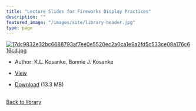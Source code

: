 ```yaml
---
title: "Lecture Slides for Fireworks Display Practices"
description: ""
featured_image: "/images/site/library-header.jpg"
type: page
---
```


<a href="" target="_blank">![17dc9832e32bc6688793af7ee0e5520ec2a0ca1e9a2fd5c533ce08a176c616cd.jpg](/images/library/17dc9832e32bc6688793af7ee0e5520ec2a0ca1e9a2fd5c533ce08a176c616cd.jpg)</a>
* Author: K.L. Kosanke, Bonnie J. Kosanke
* <a href="" target="_blank">View</a>

* [Download]() (13.3 MB)

<br />[Back to library](/library/)
